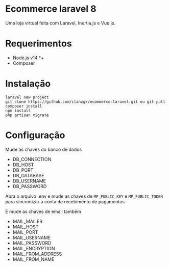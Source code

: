 # Ecommerce laravel 8
Uma loja virtual feita com Laravel, Inertia.js e Vue.js.

# Requerimentos
* Node.js v14.*+
* Composer

# Instalação 
```
laravel new project
git clone https://github.com/ilanzgx/ecommerce-laravel.git ou git pull
composer install
npm install
php artisan migrate
```

# Configuração

Mude as chaves do banco de dados
* DB_CONNECTION
* DB_HOST
* DB_PORT
* DB_DATABASE
* DB_USERNAME
* DB_PASSWORD

Abra o arquivo .env e mude as chaves de ``MP_PUBLIC_KEY`` e ``MP_PUBLIC_TOKEN`` para sincronizar a conta de recebimento de pagamentos

E mude as chaves de email também
* MAIL_MAILER
* MAIL_HOST
* MAIL_PORT
* MAIL_USERNAME
* MAIL_PASSWORD
* MAIL_ENCRYPTION
* MAIL_FROM_ADDRESS
* MAIL_FROM_NAME